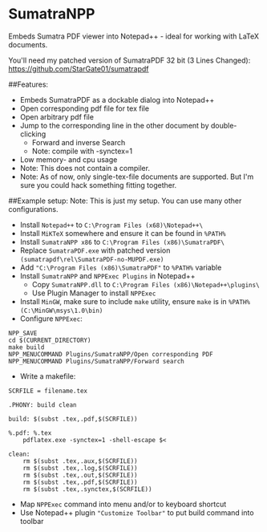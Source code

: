 # SumatraNPP
Embeds Sumatra PDF viewer into Notepad++ - ideal for working with LaTeX documents.

You'll need my patched version of SumatraPDF 32 bit (3 Lines Changed): https://github.com/StarGate01/sumatrapdf

##Features:
 - Embeds SumatraPDF as a dockable dialog into Notepad++
 - Open corresponding pdf file for tex file
 - Open arbitrary pdf file
 - Jump to the corresponding line in the other document by double-clicking 
    - Forward and inverse Search
    - Note: compile with -synctex=1
 - Low memory- and cpu usage
 - Note: This does not contain a compiler.
 - Note: As of now, only single-tex-file documents are supported. But I'm sure you could hack something fitting together.
 
##Example setup:
Note: This is just my setup. You can use many other configurations.
 - Install ```Notepad++``` to ```C:\Program Files (x68)\Notepad++\```
 - Install ```MiKTeX``` somewhere and ensure it can be found in ```%PATH%```
 - Install ```SumatraNPP x86``` to ```C:\Program Files (x86)\SumatraPDF\```
 - Replace ```SumatraPDF.exe``` with patched version ```(sumatrapdf\rel\SumatraPDF-no-MUPDF.exe)```
 - Add ```"C:\Program Files (x86)\SumatraPDF"``` to ```%PATH%``` variable
 - Install ```SumatraNPP``` and ```NPPExec Plugins``` in Notepad++
    - Copy ```SumatraNPP.dll``` to ```C:\Program Files (x86)\Notepad++\plugins\```
    - Use Plugin Manager to install ```NPPExec```
 - Install ```MinGW```, make sure to include ```make``` utility, ensure ```make``` is in ```%PATH%``` ```(C:\MinGW\msys\1.0\bin)```
 - Configure ```NPPExec```:
```
NPP_SAVE
cd $(CURRENT_DIRECTORY)
make build
NPP_MENUCOMMAND Plugins/SumatraNPP/Open corresponding PDF
NPP_MENUCOMMAND Plugins/SumatraNPP/Forward search
```
 - Write a makefile:
```
SCRFILE = filename.tex

.PHONY: build clean

build: $(subst .tex,.pdf,$(SCRFILE))

%.pdf: %.tex
	pdflatex.exe -synctex=1 -shell-escape $<
	
clean:
	rm $(subst .tex,.aux,$(SCRFILE))
	rm $(subst .tex,.log,$(SCRFILE))
	rm $(subst .tex,.out,$(SCRFILE))
	rm $(subst .tex,.pdf,$(SCRFILE))
	rm $(subst .tex,.synctex,$(SCRFILE))
```
 - Map ```NPPExec``` command into menu and/or to keyboard shortcut
 - Use Notepad++ plugin ```"Customize Toolbar"``` to put build command into toolbar 
